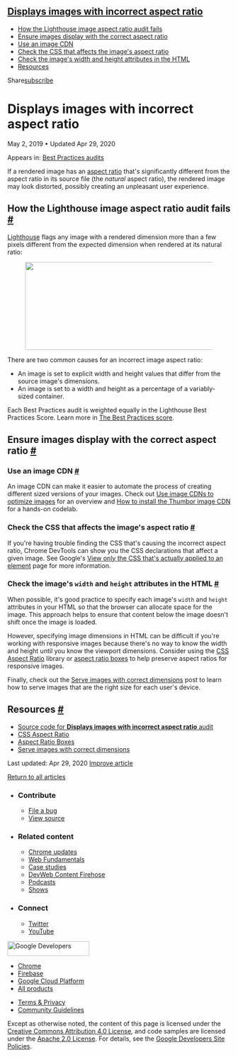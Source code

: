 

## <a href="#displays-images-with-incorrect-aspect-ratio" class="w-toc__header--link">Displays images with incorrect aspect ratio</a>

- [How the Lighthouse image aspect ratio audit fails](#how-the-lighthouse-image-aspect-ratio-audit-fails)
- [Ensure images display with the correct aspect ratio](#ensure-images-display-with-the-correct-aspect-ratio)
- [Use an image CDN](#use-an-image-cdn)
- [Check the CSS that affects the image's aspect ratio](#check-the-css-that-affects-the-image's-aspect-ratio)
- [Check the image's width and height attributes in the HTML](#check-the-image's-width-and-height-attributes-in-the-html)
- [Resources](#resources)

Share<a href="/newsletter/" class="gc-analytics-event w-actions__fab w-actions__fab--subscribe"><span>subscribe</span></a>

# Displays images with incorrect aspect ratio

May 2, 2019 <span class="w-author__separator">•</span> Updated Apr 29, 2020

<span class="w-post-signpost__title">Appears in:</span> <a href="/lighthouse-best-practices" class="w-post-signpost__link">Best Practices audits</a>

If a rendered image has an [aspect ratio](<https://en.wikipedia.org/wiki/Aspect_ratio_(image)>) that's significantly different from the aspect ratio in its source file (the _natural_ aspect ratio), the rendered image may look distorted, possibly creating an unpleasant user experience.

## How the Lighthouse image aspect ratio audit fails <a href="#how-the-lighthouse-image-aspect-ratio-audit-fails" class="w-headline-link">#</a>

[Lighthouse](https://developers.google.com/web/tools/lighthouse/) flags any image with a rendered dimension more than a few pixels different from the expected dimension when rendered at its natural ratio:

<figure><img src="https://web-dev.imgix.net/image/tcFciHGuF3MxnTr1y5ue01OGLBn2/OSV0HmZeoy84Tf0Vrt9o.png?auto=format" class="w-screenshot" sizes="(min-width: 800px) 800px, calc(100vw - 48px)" srcset="https://web-dev.imgix.net/image/tcFciHGuF3MxnTr1y5ue01OGLBn2/OSV0HmZeoy84Tf0Vrt9o.png?auto=format&amp;w=200 200w, https://web-dev.imgix.net/image/tcFciHGuF3MxnTr1y5ue01OGLBn2/OSV0HmZeoy84Tf0Vrt9o.png?auto=format&amp;w=228 228w, https://web-dev.imgix.net/image/tcFciHGuF3MxnTr1y5ue01OGLBn2/OSV0HmZeoy84Tf0Vrt9o.png?auto=format&amp;w=260 260w, https://web-dev.imgix.net/image/tcFciHGuF3MxnTr1y5ue01OGLBn2/OSV0HmZeoy84Tf0Vrt9o.png?auto=format&amp;w=296 296w, https://web-dev.imgix.net/image/tcFciHGuF3MxnTr1y5ue01OGLBn2/OSV0HmZeoy84Tf0Vrt9o.png?auto=format&amp;w=338 338w, https://web-dev.imgix.net/image/tcFciHGuF3MxnTr1y5ue01OGLBn2/OSV0HmZeoy84Tf0Vrt9o.png?auto=format&amp;w=385 385w, https://web-dev.imgix.net/image/tcFciHGuF3MxnTr1y5ue01OGLBn2/OSV0HmZeoy84Tf0Vrt9o.png?auto=format&amp;w=439 439w, https://web-dev.imgix.net/image/tcFciHGuF3MxnTr1y5ue01OGLBn2/OSV0HmZeoy84Tf0Vrt9o.png?auto=format&amp;w=500 500w, https://web-dev.imgix.net/image/tcFciHGuF3MxnTr1y5ue01OGLBn2/OSV0HmZeoy84Tf0Vrt9o.png?auto=format&amp;w=571 571w, https://web-dev.imgix.net/image/tcFciHGuF3MxnTr1y5ue01OGLBn2/OSV0HmZeoy84Tf0Vrt9o.png?auto=format&amp;w=650 650w, https://web-dev.imgix.net/image/tcFciHGuF3MxnTr1y5ue01OGLBn2/OSV0HmZeoy84Tf0Vrt9o.png?auto=format&amp;w=741 741w, https://web-dev.imgix.net/image/tcFciHGuF3MxnTr1y5ue01OGLBn2/OSV0HmZeoy84Tf0Vrt9o.png?auto=format&amp;w=845 845w, https://web-dev.imgix.net/image/tcFciHGuF3MxnTr1y5ue01OGLBn2/OSV0HmZeoy84Tf0Vrt9o.png?auto=format&amp;w=964 964w, https://web-dev.imgix.net/image/tcFciHGuF3MxnTr1y5ue01OGLBn2/OSV0HmZeoy84Tf0Vrt9o.png?auto=format&amp;w=1098 1098w, https://web-dev.imgix.net/image/tcFciHGuF3MxnTr1y5ue01OGLBn2/OSV0HmZeoy84Tf0Vrt9o.png?auto=format&amp;w=1252 1252w, https://web-dev.imgix.net/image/tcFciHGuF3MxnTr1y5ue01OGLBn2/OSV0HmZeoy84Tf0Vrt9o.png?auto=format&amp;w=1428 1428w, https://web-dev.imgix.net/image/tcFciHGuF3MxnTr1y5ue01OGLBn2/OSV0HmZeoy84Tf0Vrt9o.png?auto=format&amp;w=1600 1600w" width="800" height="198" /></figure>There are two common causes for an incorrect image aspect ratio:

- An image is set to explicit width and height values that differ from the source image's dimensions.
- An image is set to a width and height as a percentage of a variably-sized container.

Each Best Practices audit is weighted equally in the Lighthouse Best Practices Score. Learn more in [The Best Practices score](https://developers.google.com/web/tools/lighthouse/v3/scoring#best-practices).

## Ensure images display with the correct aspect ratio <a href="#ensure-images-display-with-the-correct-aspect-ratio" class="w-headline-link">#</a>

### Use an image CDN <a href="#use-an-image-cdn" class="w-headline-link">#</a>

An image CDN can make it easier to automate the process of creating different sized versions of your images. Check out [Use image CDNs to optimize images](/image-cdns/) for an overview and [How to install the Thumbor image CDN](/install-thumbor/) for a hands-on codelab.

### Check the CSS that affects the image's aspect ratio <a href="#check-the-css-that-affects-the-image&#39;s-aspect-ratio" class="w-headline-link">#</a>

If you're having trouble finding the CSS that's causing the incorrect aspect ratio, Chrome DevTools can show you the CSS declarations that affect a given image. See Google's [View only the CSS that's actually applied to an element](https://developers.google.com/web/tools/chrome-devtools/css/reference#computed) page for more information.

### Check the image's `width` and `height` attributes in the HTML <a href="#check-the-image&#39;s-width-and-height-attributes-in-the-html" class="w-headline-link">#</a>

When possible, it's good practice to specify each image's `width` and `height` attributes in your HTML so that the browser can allocate space for the image. This approach helps to ensure that content below the image doesn't shift once the image is loaded.

However, specifying image dimensions in HTML can be difficult if you're working with responsive images because there's no way to know the width and height until you know the viewport dimensions. Consider using the [CSS Aspect Ratio](https://www.npmjs.com/package/css-aspect-ratio) library or [aspect ratio boxes](https://css-tricks.com/aspect-ratio-boxes/) to help preserve aspect ratios for responsive images.

Finally, check out the [Serve images with correct dimensions](/serve-images-with-correct-dimensions) post to learn how to serve images that are the right size for each user's device.

## Resources <a href="#resources" class="w-headline-link">#</a>

- [Source code for **Displays images with incorrect aspect ratio** audit](https://github.com/GoogleChrome/lighthouse/blob/master/lighthouse-core/audits/image-aspect-ratio.js)
- [CSS Aspect Ratio](https://www.npmjs.com/package/css-aspect-ratio)
- [Aspect Ratio Boxes](https://css-tricks.com/aspect-ratio-boxes/)
- [Serve images with correct dimensions](/serve-images-with-correct-dimensions)

<span class="w-mr--sm">Last updated: Apr 29, 2020 </span>[Improve article](https://github.com/GoogleChrome/web.dev/blob/master/src/site/content/en/lighthouse-best-practices/image-aspect-ratio/index.md)

<a href="/lighthouse-best-practices" class="gc-analytics-event w-article-navigation__link w-article-navigation__link--back w-article-navigation__link--single">Return to all articles</a>

- ### Contribute

  - <a href="https://github.com/GoogleChrome/web.dev/issues/new?assignees=&amp;labels=bug&amp;template=bug_report.md&amp;title=" class="w-footer__linkbox-link">File a bug</a>
  - <a href="https://github.com/googlechrome/web.dev" class="w-footer__linkbox-link">View source</a>

- ### Related content

  - <a href="https://blog.chromium.org/" class="w-footer__linkbox-link">Chrome updates</a>
  - <a href="https://developers.google.com/web/" class="w-footer__linkbox-link">Web Fundamentals</a>
  - <a href="https://developers.google.com/web/showcase/" class="w-footer__linkbox-link">Case studies</a>
  - <a href="https://devwebfeed.appspot.com/" class="w-footer__linkbox-link">DevWeb Content Firehose</a>
  - <a href="/podcasts/" class="w-footer__linkbox-link">Podcasts</a>
  - <a href="/shows/" class="w-footer__linkbox-link">Shows</a>

- ### Connect

  - <a href="https://www.twitter.com/ChromiumDev" class="w-footer__linkbox-link">Twitter</a>
  - <a href="https://www.youtube.com/user/ChromeDevelopers" class="w-footer__linkbox-link">YouTube</a>

<a href="https://developers.google.com/" class="w-footer__utility-logo-link"><img src="/images/lockup-color.png" alt="Google Developers" class="w-footer__utility-logo" width="185" height="33" /></a>

- <a href="https://developer.chrome.com/" class="w-footer__utility-link">Chrome</a>
- <a href="https://firebase.google.com/" class="w-footer__utility-link">Firebase</a>
- <a href="https://cloud.google.com/" class="w-footer__utility-link">Google Cloud Platform</a>
- <a href="https://developers.google.com/products" class="w-footer__utility-link">All products</a>

<!-- -->

- <a href="https://policies.google.com/" class="w-footer__utility-link">Terms &amp; Privacy</a>
- <a href="/community-guidelines/" class="w-footer__utility-link">Community Guidelines</a>

Except as otherwise noted, the content of this page is licensed under the [Creative Commons Attribution 4.0 License](https://creativecommons.org/licenses/by/4.0/), and code samples are licensed under the [Apache 2.0 License](https://www.apache.org/licenses/LICENSE-2.0). For details, see the [Google Developers Site Policies](https://developers.google.com/terms/site-policies).
